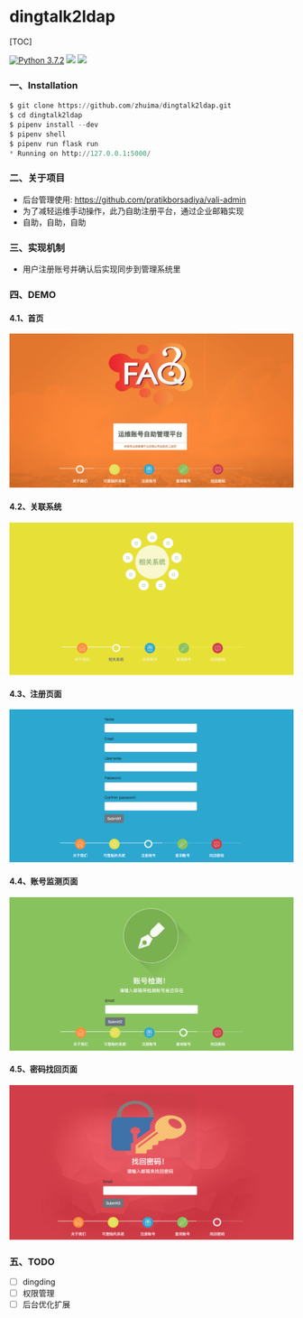 dingtalk2ldap
=============


[TOC]

[![Python 3.7.2](https://img.shields.io/badge/python-3.7.2-yellow.svg)](https://www.python.org/)
[![](https://img.shields.io/badge/flask-1.0.2-green.svg)](http://flask.pocoo.org/)
[![](https://img.shields.io/badge/pipenv-2018.10.13-blue.svg)](https://docs.pipenv.org/)


### 一、Installation

```python
$ git clone https://github.com/zhuima/dingtalk2ldap.git
$ cd dingtalk2ldap
$ pipenv install --dev
$ pipenv shell
$ pipenv run flask run
* Running on http://127.0.0.1:5000/
```



### 二、关于项目

- 后台管理使用: https://github.com/pratikborsadiya/vali-admin
- 为了减轻运维手动操作，此乃自助注册平台，通过企业邮箱实现
- 自助，自助，自助


### 三、实现机制

- 用户注册账号并确认后实现同步到管理系统里


### 四、DEMO

#### 4.1、首页

![](./docs/index.png)

#### 4.2、关联系统

![](./docs/system.png)

#### 4.3、注册页面

![](./docs/register.png)

#### 4.4、账号监测页面

![](./docs/check.png)

#### 4.5、密码找回页面

![](./docs/resetpass.png)

### 五、TODO

- [ ] dingding
- [ ] 权限管理
- [ ] 后台优化扩展